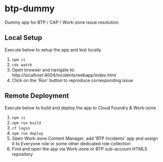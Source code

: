 # btp-dummy
Dummy app for BTP / CAP / Work-zone issue resolution


## Local Setup

Execute below to setup the app and test locally

1. `npm ci`
2. `cds watch`
3. Open browser and navigate to: http://localhost:4004/incidents/webapp/index.html 
4. Click on the 'Run' button to reproduce corresponding issue

## Remote Deployment

Execute below to build and deploy the app to Cloud Foundry & Work-zone

1. `npm ci`
2. `npm run build`
3. `cf login`
4. `npm run deploy`
5. Open Work-zone Content Manager, add 'BTP Incidents' app and assign it to Everyone role or some other dedicated role collection
6. Find and open the app via Work-zone or BTP sub-account HTML5 repository 